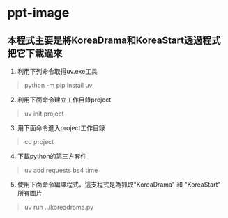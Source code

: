 # ppt-image
## 本程式主要是將KoreaDrama和KoreaStart透過程式把它下載過來

1. 利用下列命令取得uv.exe工具
> python -m pip install uv

2. 利用下面命令建立工作目錄project
> uv init project

3. 用下面命令進入project工作目錄
> cd project

4. 下載python的第三方套件
> uv add requests bs4 time

5. 使用下面命令編譯程式，這支程式是為抓取"KoreaDrama" 和 "KoreaStart" 所有圖片
> uv run ../koreadrama.py

